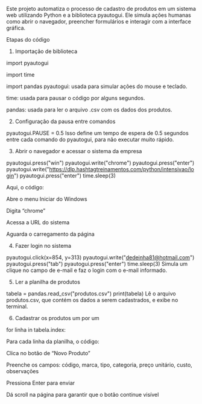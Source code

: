 Este projeto automatiza o processo de cadastro de produtos em um sistema web utilizando Python e a
biblioteca pyautogui. Ele simula ações humanas como abrir o navegador, preencher formulários e interagir
com a interface gráfica.

 Etapas do código
 
1. Importação de biblioteca

import pyautogui

import time

import pandas
pyautogui: usada para simular ações do mouse e teclado.

time: usada para pausar o código por alguns segundos.

pandas: usada para ler o arquivo .csv com os dados dos produtos.

2. Configuração da pausa entre comandos

pyautogui.PAUSE = 0.5
Isso define um tempo de espera de 0.5 segundos entre cada comando do pyautogui, para não executar muito rápido.

3. Abrir o navegador e acessar o sistema da empresa
   
pyautogui.press("win")
pyautogui.write("chrome")
pyautogui.press("enter")
pyautogui.write("https://dlp.hashtagtreinamentos.com/python/intensivao/login")
pyautogui.press("enter")
time.sleep(3)

Aqui, o código:

Abre o menu Iniciar do Windows

Digita “chrome”

Acessa a URL do sistema

Aguarda o carregamento da página

4. Fazer login no sistema

pyautogui.click(x=854, y=313)
pyautogui.write("dedeinha81@hotmail.com")
pyautogui.press("tab")
pyautogui.press("enter")
time.sleep(3)
Simula um clique no campo de e-mail e faz o login com o e-mail informado.

5. Ler a planilha de produtos

tabela = pandas.read_csv("produtos.csv")
print(tabela)
Lê o arquivo produtos.csv, que contém os dados a serem cadastrados, e exibe no terminal.

6. Cadastrar os produtos um por um

for linha in tabela.index:
    
Para cada linha da planilha, o código:

Clica no botão de “Novo Produto”

Preenche os campos: código, marca, tipo, categoria, preço unitário, custo, observações

Pressiona Enter para enviar

Dá scroll na página para garantir que o botão continue visível

